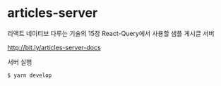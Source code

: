 # articles-server

리액트 네이티브 다루는 기술의 15장 React-Query에서 사용할 샘플 게시글 서버

http://bit.ly/articles-server-docs

서버 실행

```
$ yarn develop
```
